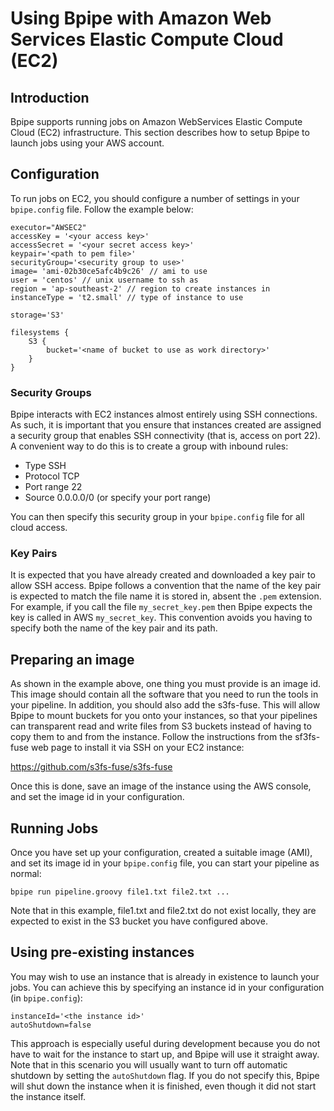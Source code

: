 # Using Bpipe with Amazon Web Services Elastic Compute Cloud (EC2)

## Introduction

Bpipe supports running jobs on Amazon WebServices Elastic Compute Cloud (EC2) infrastructure.
This section describes how to setup Bpipe to launch jobs using your AWS account.

## Configuration

To run jobs on EC2, you should configure a number of settings in your `bpipe.config` file. Follow the 
example below:

```
executor="AWSEC2"
accessKey = '<your access key>'
accessSecret = '<your secret access key>'
keypair='<path to pem file>'
securityGroup='<security group to use>'
image= 'ami-02b30ce5afc4b9c26' // ami to use
user = 'centos' // unix username to ssh as
region = 'ap-southeast-2' // region to create instances in
instanceType = 't2.small' // type of instance to use

storage='S3'

filesystems {
    S3 {
        bucket='<name of bucket to use as work directory>'
    }
}
```

### Security Groups

Bpipe interacts with EC2 instances almost entirely using SSH connections. As such, it is important
that you ensure that instances created are assigned a security group that enables SSH
connectivity (that is, access on port 22). A convenient way to do this is to create a 
group with inbound rules:

- Type SSH
- Protocol TCP
- Port range 22
- Source 0.0.0.0/0  (or specify your port range)

You can then specify this security group in your `bpipe.config` file for all cloud access.

### Key Pairs

It is expected that you have already created and downloaded a key pair to allow
SSH access. Bpipe follows a convention that the name of the key pair is expected to match 
the file name it is stored in, absent the `.pem` extension. For example, if you call the 
file `my_secret_key.pem` then Bpipe expects the key is called in AWS `my_secret_key`. This
convention avoids you having to specify both the name of the key pair and its path.

## Preparing an image

As shown in the example above, one thing you must provide is an image id. This image
should contain all the software that you need to run the tools in your pipeline. In addition,
you should also add the s3fs-fuse. This will allow Bpipe to mount buckets for you onto your 
instances, so that your pipelines can transparent read and write files from S3 buckets instead of 
having to copy them to and from the instance. Follow the instructions from the sf3fs-fuse 
web page to install it via SSH on your EC2 instance:

https://github.com/s3fs-fuse/s3fs-fuse

Once this is done, save an image of the instance using the AWS console, and set the image
id in your configuration.

## Running Jobs

Once you have set up your configuration, created a suitable image (AMI), and set its image id in 
your `bpipe.config` file, you can start your pipeline as normal:

```
bpipe run pipeline.groovy file1.txt file2.txt ...
```

Note that in this example, file1.txt and file2.txt do not exist locally, they are expected to
exist in the S3 bucket you have configured above.


## Using pre-existing instances

You may wish to use an instance that is already in existence to launch your jobs. You can achieve
this by specifying an instance id in your configuration (in `bpipe.config`):

```
instanceId='<the instance id>'
autoShutdown=false
```

This approach is especially useful during development because you do not have to wait for the
instance to start up, and Bpipe will use it straight away.  Note that in this scenario
you will usually want to turn off automatic shutdown by setting the `autoShutdown` flag. If you
do not specify this, Bpipe will shut down the instance when it is finished, even though it
did not start the instance itself.



